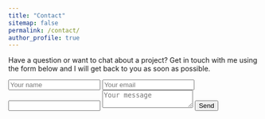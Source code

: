 ```yaml
---
title: "Contact"
sitemap: false
permalink: /contact/
author_profile: true
---
```


Have a question or want to chat about a project? Get in touch with me using the form below and I will get back to you as soon as possible.

<form action="http://formspree.io/tkai@uwo.ca" method="POST">
    <input type="text" name="name" placeholder="Your name">
    <input type="email" name="email" placeholder="Your email">
    <input type="subject" name="subject placeholder="Subject">
    <textarea name="message" placeholder="Your message"></textarea>
    <button type="submit">Send</button>
</form>
